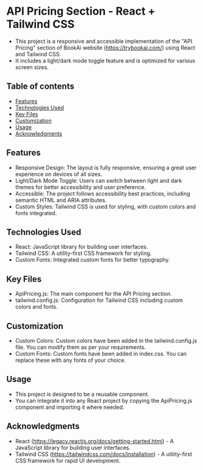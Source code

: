 # API Pricing Section - React + Tailwind CSS

- This project is a responsive and accessible implementation of the "API Pricing" section of BookAi website (https://trybookai.com/) using React and Tailwind CSS. 
- It includes a light/dark mode toggle feature and is optimized for various screen sizes.

## Table of contents

- [Features](#features)
- [Technologies Used](#technologies-used)
- [Key Files](#key-files)
- [Customization](#customization)
- [Usage](#usage)
- [Acknowledgments](#acknowledgments)

## Features
- Responsive Design: The layout is fully responsive, ensuring a great user experience on devices of all sizes.
- Light/Dark Mode Toggle: Users can switch between light and dark themes for better accessibility and user preference.
- Accessible: The project follows accessibility best practices, including semantic HTML and ARIA attributes.
- Custom Styles: Tailwind CSS is used for styling, with custom colors and fonts integrated.

## Technologies Used
- React: JavaScript library for building user interfaces.
- Tailwind CSS: A utility-first CSS framework for styling.
- Custom Fonts: Integrated custom fonts for better typography.

## Key Files
- ApiPricing.js: The main component for the API Pricing section.
- tailwind.config.js: Configuration for Tailwind CSS including custom colors and fonts.

## Customization
- Custom Colors: Custom colors have been added in the tailwind.config.js file. You can modify them as per your requirements.
- Custom Fonts: Custom fonts have been added in index.css. You can replace these with any fonts of your choice.

## Usage
- This project is designed to be a reusable component. 
- You can integrate it into any React project by copying the ApiPricing.js component and importing it where needed.

## Acknowledgments
- React (https://legacy.reactjs.org/docs/getting-started.html) - A JavaScript library for building user interfaces.
- Tailwind CSS (https://tailwindcss.com/docs/installation) - A utility-first CSS framework for rapid UI development.
